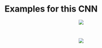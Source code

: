 # Examples for this CNN
<p align="center">
  <img src="https://github.com/zuzannabrauer/opCNN/assets/117740588/ff996ddc-676e-4d23-b1ac-a8c1a2bd3051">
</p>
<br>
<p align="center">
  <img src="https://github.com/zuzannabrauer/opCNN/assets/117740588/4bcfdc86-9561-4533-abb0-83ced0f8213c">
</p>

